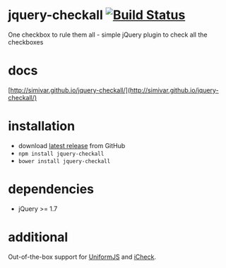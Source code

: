 # jquery-checkall [![Build Status](https://travis-ci.org/simivar/jquery-checkall.svg?branch=master)](https://travis-ci.org/simivar/jquery-checkall)
One checkbox to rule them all - simple jQuery plugin to check all the checkboxes

# docs
[http://simivar.github.io/jquery-checkall/](http://simivar.github.io/jquery-checkall/)

# installation
* download [latest release](https://github.com/simivar/jquery-checkall/releases) from GitHub
* `npm install jquery-checkall`
* `bower install jquery-checkall`

# dependencies
* jQuery >= 1.7

# additional
Out-of-the-box support for [UniformJS](https://github.com/pixelmatrix/uniform) and [iCheck](https://github.com/fronteed/icheck).
